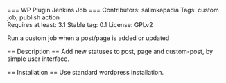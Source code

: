 === WP Plugin Jenkins Job ===
Contributors: salimkapadia
Tags: custom job, publish action  
Requires at least: 3.1
Stable tag: 0.1
License: GPLv2

Run a custom job when a post/page is added or updated

== Description ==
Add new statuses to post, page and custom-post, by simple user interface.

== Installation ==
Use standard wordpress installation.
